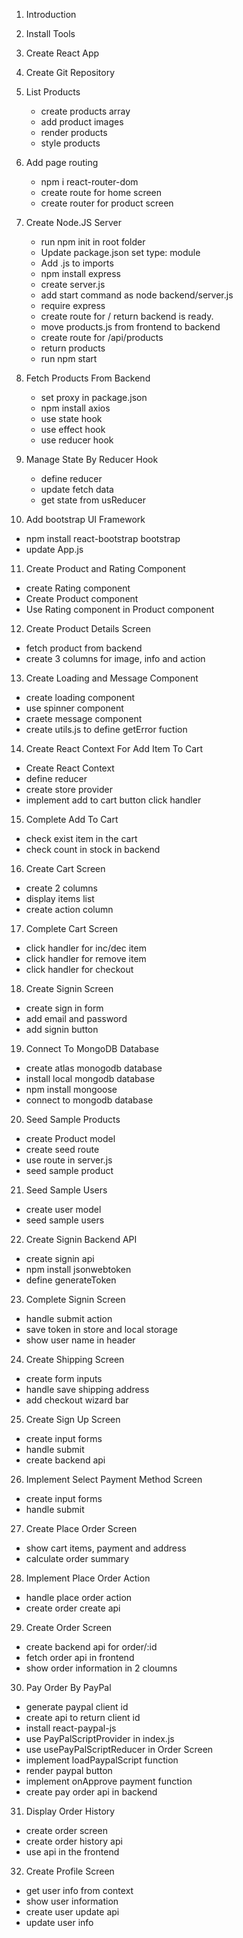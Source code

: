 1. Introduction

2. Install Tools

3. Create React App

4. Create Git Repository

5. List Products
   - create products array
   - add product images
   - render products
   - style products

6. Add page routing
   - npm i react-router-dom
   - create route for home screen
   - create router for product screen
   
7. Create Node.JS Server
   - run npm init in root folder
   - Update package.json set type: module
   - Add .js to imports
   - npm install express
   - create server.js
   - add start command as node backend/server.js
   - require express
   - create route for / return backend is ready.
   - move products.js from frontend to backend
   - create route for /api/products
   - return products
   - run npm start

8. Fetch Products From Backend
   - set proxy in package.json
   - npm install axios
   - use state hook
   - use effect hook
   - use reducer hook

9. Manage State By Reducer Hook
   - define reducer
   - update fetch data
   - get state from usReducer

10. Add bootstrap UI Framework
   - npm install react-bootstrap bootstrap
   - update App.js   

11. Create Product and Rating Component
   - create Rating component
   - Create Product component
   - Use Rating component in Product component

12. Create Product Details Screen
   - fetch product from backend
   - create 3 columns for image, info and action
   
13. Create Loading and Message Component
   - create loading component
   - use spinner component
   - craete message component
   - create utils.js to define getError fuction

14. Create React Context For Add Item To Cart
   - Create React Context
   - define reducer
   - create store provider
   - implement add to cart button click handler

15. Complete Add To Cart
   - check exist item in the cart
   - check count in stock in backend

16. Create Cart Screen
   - create 2 columns
   - display items list
   - create action column

17. Complete Cart Screen
   - click handler for inc/dec item
   - click handler for remove item
   - click handler for checkout

18. Create Signin Screen
   - create sign in form
   - add email and password
   - add signin button

19. Connect To MongoDB Database
   - create atlas monogodb database
   - install local mongodb database
   - npm install mongoose
   - connect to mongodb database  

20. Seed Sample Products
   - create Product model
   - create seed route
   - use route in server.js
   - seed sample product

21. Seed Sample Users
   - create user model
   - seed sample users

22. Create Signin Backend API
   - create signin api
   - npm install jsonwebtoken
   - define generateToken

23. Complete Signin Screen
   - handle submit action
   - save token in store and local storage
   - show user name in header

24. Create Shipping Screen
   - create form inputs
   - handle save shipping address
   - add checkout wizard bar

25. Create Sign Up Screen
   - create input forms
   - handle submit
   - create backend api

26. Implement Select Payment Method Screen
   - create input forms
   - handle submit

27. Create Place Order Screen
   - show cart items, payment and address
   - calculate order summary

28. Implement Place Order Action
   - handle place order action
   - create order create api

29. Create Order Screen
   - create backend api for order/:id
   - fetch order api in frontend
   - show order information in 2 cloumns

30. Pay Order By PayPal
   - generate paypal client id
   - create api to return client id
   - install react-paypal-js
   - use PayPalScriptProvider in index.js
   - use usePayPalScriptReducer in Order Screen
   - implement loadPaypalScript function
   - render paypal button
   - implement onApprove payment function
   - create pay order api in backend

31. Display Order History
   - create order screen
   - create order history api
   - use api in the frontend

32. Create Profile Screen
   - get user info from context
   - show user information
   - create user update api
   - update user info